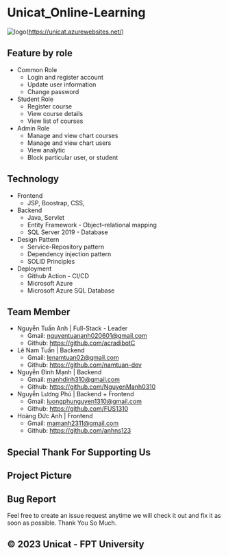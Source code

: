 # Unicat_Online-Learning

![logo](https://user-images.githubusercontent.com/118791918/217361076-0e31d062-1057-4ca6-93d3-d211ebabed5c.svg)(https://unicat.azurewebsites.net/)

## Feature by role

- Common Role
     - Login and register account
     - Update user information
     - Change password
- Student Role
     - Register course
     - View course details
     - View list of courses
- Admin Role
     - Manage and view chart courses
     - Manage and view chart users
     - View analytic
     - Block particular user, or student

## Technology

- Frontend
     - JSP, Boostrap, CSS,
- Backend
     - Java, Servlet
     - Entity Framework - Object–relational mapping
     - SQL Server 2019 - Database
- Design Pattern
     - Service-Repository pattern
     - Dependency injection pattern
     - SOLID Principles
- Deployment
     - Github Action - CI/CD
     - Microsoft Azure
     - Microsoft Azure SQL Database

## Team Member

- Nguyễn Tuấn Anh | Full-Stack - Leader
     - Gmail: nguyentuananh020601@gmail.com
     - Github: https://github.com/acradibotC
- Lê Nam Tuấn | Backend
     - Gmail: lenamtuan02@gmail.com
     - Github: https://github.com/namtuan-dev
- Nguyễn Đình Mạnh | Backend
     - Gmail: manhdinh310@gmail.com
     - Github: https://github.com/NguyenManh0310
- Nguyễn Lương Phú | Backend + Frontend
     - Gmail: luongphunguyen1310@gmail.com
     - Github: https://github.com/FUS1310
- Hoàng Đức Anh | Frontend
     - Gmail: mamanh2311@gmail.com
     - Github: https://github.com/anhns123

## Special Thank For Supporting Us



## Project Picture



## Bug Report

Feel free to create an issue request anytime we will check it out and fix it as soon as possible. Thank You So Much.

## © 2023 Unicat - FPT University
